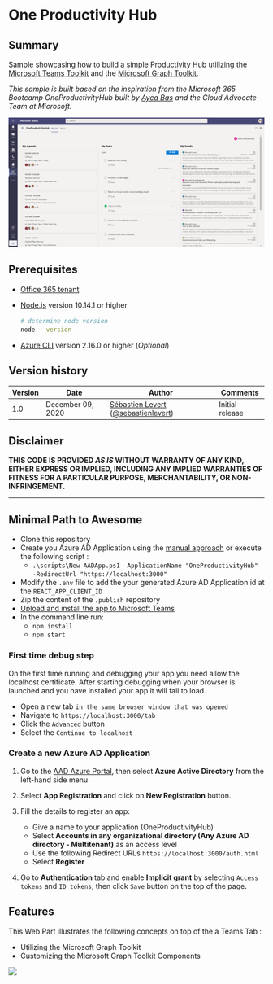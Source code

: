 # One Productivity Hub

## Summary

Sample showcasing how to build a simple Productivity Hub utilizing the [Microsoft Teams Toolkit](https://docs.microsoft.com/en-us/microsoftteams/platform/toolkit/visual-studio-code-overview) and the [Microsoft Graph Toolkit](https://aka.ms/mgt).

_This sample is built based on the inspiration from the Microsoft 365 Bootcamp OneProductivityHub built by [Ayca Bas](https://twitter.com/aycabs) and the Cloud Advocate Team at Microsoft._ 

![One Productivity Hub](assets/OneProductivityHub.png)

## Prerequisites

* [Office 365 tenant](https://dev.office.com/sharepoint/docs/spfx/set-up-your-development-environment)
* [Node.js](https://nodejs.org) version 10.14.1 or higher


    ```bash
    # determine node version
    node --version
    ```

* [Azure CLI](https://docs.microsoft.com/en-us/cli/azure/install-azure-cli) version 2.16.0 or higher (_Optional_)


## Version history

Version|Date|Author|Comments
-------|----|----|--------
1.0|December 09, 2020| [Sébastien Levert](https://www.linkedin.com/in/sebastienlevert) ([@sebastienlevert](https://twitter.com/sebastienlevert)) |Initial release

## Disclaimer

**THIS CODE IS PROVIDED *AS IS* WITHOUT WARRANTY OF ANY KIND, EITHER EXPRESS OR IMPLIED, INCLUDING ANY IMPLIED WARRANTIES OF FITNESS FOR A PARTICULAR PURPOSE, MERCHANTABILITY, OR NON-INFRINGEMENT.**

---

## Minimal Path to Awesome

* Clone this repository
* Create you Azure AD Application using the [manual approach](#create-a-new-azure-ad-application) or execute the following script :
  * `.\scripts\New-AADApp.ps1 -ApplicationName "OneProductivityHub" -RedirectUrl "https://localhost:3000"`
* Modify the `.env` file to add the your generated Azure AD Application id at the `REACT_APP_CLIENT_ID`
* Zip the content of the `.publish` repository
* [Upload and install the app to Microsoft Teams](https://docs.microsoft.com/en-us/microsoftteams/platform/concepts/deploy-and-publish/apps-upload#upload-your-package-into-a-team-or-conversation-using-the-store)
* In the command line run:
  * `npm install`
  * `npm start`

### First time debug step
On the first time running and debugging your app you need allow the localhost certificate.  After starting debugging when your browser is launched and you have installed your app it will fail to load.

- Open a new tab `in the same browser window that was opened`
- Navigate to `https://localhost:3000/tab`
- Click the `Advanced` button
- Select the `Continue to localhost`

### Create a new Azure AD Application

1. Go to the [AAD Azure Portal](https://aad.portal.azure.com), then select **Azure Active Directory** from the left-hand side menu.
  
2. Select **App Registration** and click on **New Registration** button.

3. Fill the details to register an app:
   * Give a name to your application (OneProductivityHub)
   * Select **Accounts in any organizational directory (Any Azure AD directory - Multitenant)** as an access level
   * Use the following Redirect URLs `https://localhost:3000/auth.html`
   * Select **Register**

4. Go to **Authentication** tab and enable **Implicit grant** by selecting `Access tokens` and `ID tokens`, then click `Save` button on the top of the page.

## Features

This Web Part illustrates the following concepts on top of the a Teams Tab :

* Utilizing the Microsoft Graph Toolkit
* Customizing the Microsoft Graph Toolkit Components

<img src="https://pnptelemetry.azurewebsites.net/teams-dev-samples/samples/tab-one-productivity-hub" />
